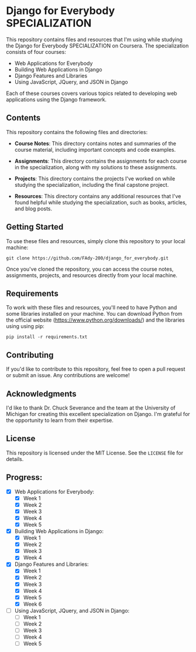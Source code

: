 # Django for Everybody SPECIALIZATION

This repository contains files and resources that I'm using while studying the Django for Everybody SPECIALIZATION on Coursera. The specialization consists of four courses:

- Web Applications for Everybody
- Building Web Applications in Django
- Django Features and Libraries
- Using JavaScript, JQuery, and JSON in Django

Each of these courses covers various topics related to developing web applications using the Django framework.

## Contents

This repository contains the following files and directories:

- **Course Notes**: This directory contains notes and summaries of the course material, including important concepts and code examples.

- **Assignments**: This directory contains the assignments for each course in the specialization, along with my solutions to these assignments.

- **Projects**: This directory contains the projects I've worked on while studying the specialization, including the final capstone project.

- **Resources**: This directory contains any additional resources that I've found helpful while studying the specialization, such as books, articles, and blog posts.

## Getting Started

To use these files and resources, simply clone this repository to your local machine:

```git clone https://github.com/FAdy-200/django_for_everybody.git```

Once you've cloned the repository, you can access the course notes, assignments, projects, and resources directly from your local machine.

## Requirements

To work with these files and resources, you'll need to have Python and some libraries installed on your machine. You can download Python from the official website (https://www.python.org/downloads/) and the libraries using using pip:

```pip install -r requirements.txt```

## Contributing

If you'd like to contribute to this repository, feel free to open a pull request or submit an issue. Any contributions are welcome!

## Acknowledgments

I'd like to thank Dr. Chuck Severance and the team at the University of Michigan for creating this excellent specialization on Django. I'm grateful for the opportunity to learn from their expertise.

## License

This repository is licensed under the MIT License. See the `LICENSE` file for details.

## Progress:

- [x] Web Applications for Everybody:
    - [x] Week 1
    - [x] Week 2
    - [x] Week 3
    - [x] Week 4
    - [x] Week 5
- [x] Building Web Applications in Django:
    - [x] Week 1
    - [x] Week 2
    - [x] Week 3
    - [x] Week 4
- [x] Django Features and Libraries:
    - [x] Week 1
    - [x] Week 2
    - [x] Week 3
    - [x] Week 4
    - [x] Week 5
    - [x] Week 6
- [ ] Using JavaScript, JQuery, and JSON in Django:
    - [ ] Week 1
    - [ ] Week 2
    - [ ] Week 3
    - [ ] Week 4
    - [ ] Week 5